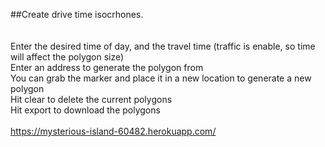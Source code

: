 ##Create drive time isocrhones.\
\
\
Enter the desired time of day, and the travel time (traffic is enable, so time will affect the polygon size)\
Enter an address to generate the polygon from\
You can grab the marker and place it in a new location to generate a new polygon\
Hit clear to delete the current polygons\
Hit export to download the polygons\
\
https://mysterious-island-60482.herokuapp.com/

